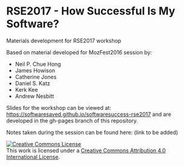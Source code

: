 # RSE2017 - How Successful Is My Software?
Materials development for RSE2017 workshop

Based on material developed for MozFest2016 session by:
  * Neil P. Chue Hong
  * James Howison
  * Catherine Jones
  * Daniel S. Katz
  * Kerk Kee
  * Andrew Nesbitt
  
Slides for the workshop can be viewed at: https://softwaresaved.github.io/softwaresuccess-rse2017 and are developed in the gh-pages branch of this repository.

Notes taken during the session can be found here: (link to be added)

<a rel="license" href="http://creativecommons.org/licenses/by/4.0/"><img alt="Creative Commons License" style="border-width:0" src="https://i.creativecommons.org/l/by/4.0/88x31.png" /></a><br />This work is licensed under a <a rel="license" href="http://creativecommons.org/licenses/by/4.0/">Creative Commons Attribution 4.0 International License</a>.
